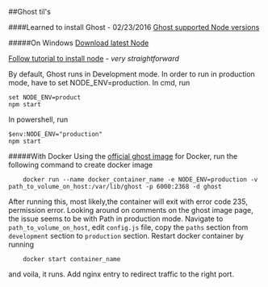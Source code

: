 ##Ghost til's

####Learned to install Ghost - 02/23/2016
[Ghost supported Node versions](http://support.ghost.org/supported-node-versions/)

#####On Windows
[Download latest Node](https://nodejs.org/en/download/)

[Follow tutorial to install node](http://support.ghost.org/installing-ghost-windows/) - *very straightforward*

By default, Ghost runs in Development mode. In order to run in production mode, have to set NODE_ENV=production. In cmd, run

    set NODE_ENV=product
    npm start

In powershell, run

    $env:NODE_ENV="production"
    npm start

#####With Docker
Using the [official ghost image](https://hub.docker.com/_/ghost/) for Docker, run the following command to create docker image

        docker run --name docker_container_name -e NODE_ENV=production -v path_to_volume_on_host:/var/lib/ghost -p 6000:2368 -d ghost
    
After running this, most likely,the container will exit with error code 235, permission error. Looking around on comments on the ghost image page, the issue seems to be with Path in production mode. Navigate to `path_to_volume_on_host`, edit `config.js` file, copy the `paths` section from `development` section to `production` section. Restart docker container by running

        docker start container_name

and voila, it runs. Add nginx entry to redirect traffic to the right port.
